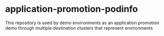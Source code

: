 # application-promotion-podinfo
This repository is used by demo environments as an application promotion demo through multiple destination clusters that represent environments
